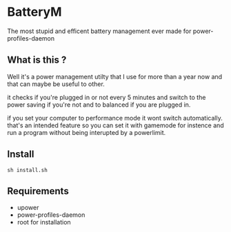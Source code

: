 # BatteryM
The most stupid and efficent battery management ever made for power-profiles-daemon

## What is this ? 

Well it's a power management utilty that I use for more than a year now and that can maybe be useful to other.

it checks if you're plugged in or not every 5 minutes and switch to the power saving if you're not and to balanced if you are plugged in.

if you set your computer to performance mode it wont switch automatically. that's an intended feature so you can set it with gamemode for instence and run a program without being interupted by a powerlimit.

## Install

`sh install.sh`

## Requirements
- upower
- power-profiles-daemon
- root for installation
